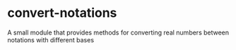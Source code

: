 # convert-notations
A small module that provides methods for converting real numbers between notations with different bases
